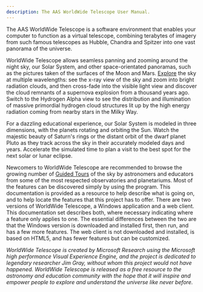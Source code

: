 ```yaml
---
description: The AAS WorldWide Telescope User Manual.
---
```


The AAS WorldWide Telescope is a software environment that enables your
computer to function as a virtual telescope, combining terabytes of imagery
from such famous telescopes as Hubble, Chandra and Spitzer into one vast
panorama of the universe.

WorldWide Telescope allows seamless panning and zooming around the night sky,
our Solar System, and other space-orientated panoramas, such as the pictures
taken of the surfaces of the Moon and Mars. [Explore](explore.md) the sky at
multiple wavelengths: see the x-ray view of the sky and zoom into bright
radiation clouds, and then cross-fade into the visible light view and discover
the cloud remnants of a supernova explosion from a thousand years ago. Switch
to the Hydrogen Alpha view to see the distribution and illumination of massive
primordial hydrogen cloud structures lit up by the high energy radiation
coming from nearby stars in the Milky Way.

For a dazzling educational experience, our Solar System is modeled in three
dimensions, with the planets rotating and orbiting the Sun. Watch the majestic
beauty of Saturn's rings or the distant orbit of the dwarf planet Pluto as
they track across the sky in their accurately modeled days and years.
Accelerate the simulated time to plan a visit to the best spot for the next
solar or lunar eclipse.

Newcomers to WorldWide Telescope are recommended to browse the growing number
of [Guided Tours](guidedtours.md) of the sky by astronomers and educators from
some of the most respected observatories and planetariums. Most of the
features can be discovered simply by using the program. This documentation is
provided as a resource to help describe what is going on, and to help locate
the features that this project has to offer. There are two versions of
WorldWide Telescope, a Windows application and a web client. This
documentation set describes both, where necessary indicating where a feature
only applies to one. The essential differences between the two are that the
Windows version is downloaded and installed first, then run, and has a few
more features. The web client is not downloaded and installed, is based on
HTML5, and has fewer features but can be customized.

_WorldWide Telescope is created by Microsoft Research using the Microsoft high
performance Visual Experience Engine, and the project is dedicated to
legendary researcher Jim Gray, without whom this project would not have
happened. WorldWide Telescope is released as a free resource to the astronomy
and education community with the hope that it will inspire and empower people
to explore and understand the universe like never before._
